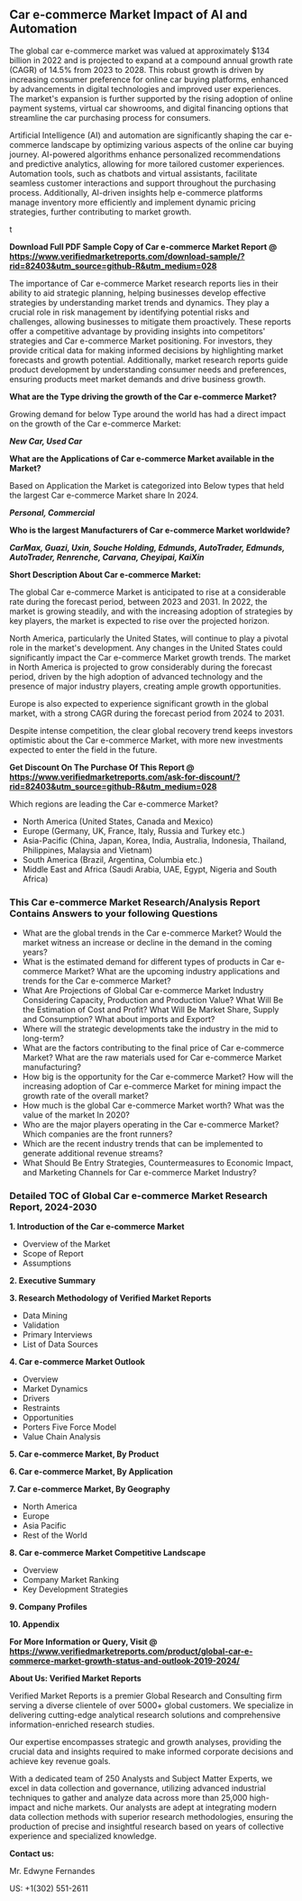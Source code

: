 <h2>Car e-commerce Market Impact of AI and Automation</h2><p>The global car e-commerce market was valued at approximately $134 billion in 2022 and is projected to expand at a compound annual growth rate (CAGR) of 14.5% from 2023 to 2028. This robust growth is driven by increasing consumer preference for online car buying platforms, enhanced by advancements in digital technologies and improved user experiences. The market's expansion is further supported by the rising adoption of online payment systems, virtual car showrooms, and digital financing options that streamline the car purchasing process for consumers.</p><p>Artificial Intelligence (AI) and automation are significantly shaping the car e-commerce landscape by optimizing various aspects of the online car buying journey. AI-powered algorithms enhance personalized recommendations and predictive analytics, allowing for more tailored customer experiences. Automation tools, such as chatbots and virtual assistants, facilitate seamless customer interactions and support throughout the purchasing process. Additionally, AI-driven insights help e-commerce platforms manage inventory more efficiently and implement dynamic pricing strategies, further contributing to market growth.</p>t</p><p id="" class=""><strong>Download Full PDF Sample Copy of Car e-commerce Market Report @ <a href="https://www.verifiedmarketreports.com/download-sample/?rid=82403&utm_source=github-R&utm_medium=028" target="_blank">https://www.verifiedmarketreports.com/download-sample/?rid=82403&utm_source=github-R&utm_medium=028</a></strong></p><p>The importance of&nbsp;Car e-commerce Market research reports lies in their ability to aid strategic planning, helping businesses develop effective strategies by understanding market trends and dynamics. They play a crucial role in risk management by identifying potential risks and challenges, allowing businesses to mitigate them proactively. These reports offer a competitive advantage by providing insights into competitors' strategies and Car e-commerce Market positioning. For investors, they provide critical data for making informed decisions by highlighting market forecasts and growth potential. Additionally, market research reports guide product development by understanding consumer needs and preferences, ensuring products meet market demands and drive business growth.</p><p><strong>What are the&nbsp;Type driving the growth of the Car e-commerce Market?</strong></p><p id="" class="">Growing demand for below Type around the world has had a direct impact on the growth of the Car e-commerce Market:</p><em><strong>New Car, Used Car</strong></em></p><strong>What are the&nbsp;Applications&nbsp;of Car e-commerce Market available in the Market?</strong></p><p id="" class="">Based on Application the Market is categorized into Below types that held the largest Car e-commerce Market share In 2024.</p><em><strong>Personal, Commercial</strong></em></p><strong>Who is the largest Manufacturers of Car e-commerce Market worldwide?</strong></p><p><em><strong>CarMax, Guazi, Uxin, Souche Holding, Edmunds, AutoTrader, Edmunds, AutoTrader, Renrenche, Carvana, Cheyipai, KaiXin</strong></em></p><p id="" class=""><strong>Short Description About Car e-commerce Market:</strong></p><p>The global Car e-commerce Market is anticipated to rise at a considerable rate during the forecast period, between 2023 and 2031. In 2022, the market is growing steadily, and with the increasing adoption of strategies by key players, the market is expected to rise over the projected horizon.</p><p>North America, particularly the United States, will continue to play a pivotal role in the market's development. Any changes in the United States could significantly impact the Car e-commerce Market growth trends. The market in North America is projected to grow considerably during the forecast period, driven by the high adoption of advanced technology and the presence of major industry players, creating ample growth opportunities.</p><p>Europe is also expected to experience significant growth in the global market, with a strong CAGR during the forecast period from 2024 to 2031.</p><p>Despite intense competition, the clear global recovery trend keeps investors optimistic about the Car e-commerce Market, with more new investments expected to enter the field in the future.</p><p id="" class=""><strong>Get Discount On The Purchase Of This Report @ <a href="https://www.verifiedmarketreports.com/ask-for-discount/?rid=82403&utm_source=github-R&utm_medium=028" target="_blank">https://www.verifiedmarketreports.com/ask-for-discount/?rid=82403&utm_source=github-R&utm_medium=028</a></strong></p>Which regions are leading the Car e-commerce Market?</p><ul><li>North America (United States, Canada and Mexico)</li><li>Europe (Germany, UK, France, Italy, Russia and Turkey etc.)</li><li>Asia-Pacific (China, Japan, Korea, India, Australia, Indonesia, Thailand, Philippines, Malaysia and Vietnam)</li><li>South America (Brazil, Argentina, Columbia etc.)</li><li>Middle East and Africa (Saudi Arabia, UAE, Egypt, Nigeria and South Africa)</li></ul><h3 id="" class="">This Car e-commerce Market Research/Analysis Report Contains Answers to your following Questions</h3><ul><li>What are the global trends in the Car e-commerce Market? Would the market witness an increase or decline in the demand in the coming years?</li><li>What is the estimated demand for different types of products in Car e-commerce Market? What are the upcoming industry applications and trends for the Car e-commerce Market?</li><li>What Are Projections of Global Car e-commerce Market Industry Considering Capacity, Production and Production Value? What Will Be the Estimation of Cost and Profit? What Will Be Market Share, Supply and Consumption? What about imports and Export?</li><li>Where will the strategic developments take the industry in the mid to long-term?</li><li>What are the factors contributing to the final price of Car e-commerce Market? What are the raw materials used for Car e-commerce Market manufacturing?</li><li>How big is the opportunity for the Car e-commerce Market? How will the increasing adoption of Car e-commerce Market for mining impact the growth rate of the overall market?</li><li>How much is the global Car e-commerce Market worth? What was the value of the market In 2020?</li><li>Who are the major players operating in the Car e-commerce Market? Which companies are the front runners?</li><li>Which are the recent industry trends that can be implemented to generate additional revenue streams?</li><li>What Should Be Entry Strategies, Countermeasures to Economic Impact, and Marketing Channels for Car e-commerce Market Industry?</li></ul><h3 id="" class="">Detailed TOC of Global Car e-commerce Market Research Report, 2024-2030</h3><p id="" class=""><strong>1. Introduction of the Car e-commerce Market</strong></p><ul><li>Overview of the Market</li><li>Scope of Report</li><li>Assumptions</li></ul><p id="" class=""><strong>2. Executive Summary</strong></p><p id="" class=""><strong>3. Research Methodology of Verified Market Reports</strong></p><ul><li>Data Mining</li><li>Validation</li><li>Primary Interviews</li><li>List of Data Sources</li></ul><p id="" class=""><strong>4. Car e-commerce Market Outlook</strong></p><ul><li>Overview</li><li>Market Dynamics</li><li>Drivers</li><li>Restraints</li><li>Opportunities</li><li>Porters Five Force Model</li><li>Value Chain Analysis</li></ul><p id="" class=""><strong>5. Car e-commerce Market, By Product</strong></p><p id="" class=""><strong>6. Car e-commerce Market, By Application</strong></p><p id="" class=""><strong>7. Car e-commerce Market, By Geography</strong></p><ul><li>North America</li><li>Europe</li><li>Asia Pacific</li><li>Rest of the World</li></ul><p id="" class=""><strong>8. Car e-commerce Market Competitive Landscape</strong></p><ul><li>Overview</li><li>Company Market Ranking</li><li>Key Development Strategies</li></ul><p id="" class=""><strong>9. Company Profiles</strong></p><p id="" class=""><strong>10. Appendix</strong></p><p id="" class=""><strong>For More Information or Query, Visit @ <a href="https://www.verifiedmarketreports.com/product/global-car-e-commerce-market-growth-status-and-outlook-2019-2024/" target="_blank">https://www.verifiedmarketreports.com/product/global-car-e-commerce-market-growth-status-and-outlook-2019-2024/</a></strong></p><p id="" class=""><strong>About Us: Verified Market Reports</strong></p><p id="" class="">Verified Market Reports is a premier Global Research and Consulting firm serving a diverse clientele of over 5000+ global customers. We specialize in delivering cutting-edge analytical research solutions and comprehensive information-enriched research studies.</p><p id="" class="">Our expertise encompasses strategic and growth analyses, providing the crucial data and insights required to make informed corporate decisions and achieve key revenue goals.</p><p id="" class="">With a dedicated team of 250 Analysts and Subject Matter Experts, we excel in data collection and governance, utilizing advanced industrial techniques to gather and analyze data across more than 25,000 high-impact and niche markets. Our analysts are adept at integrating modern data collection methods with superior research methodologies, ensuring the production of precise and insightful research based on years of collective experience and specialized knowledge.</p><p id="" class=""><strong>Contact us:</strong></p><p id="" class="">Mr. Edwyne Fernandes</p><p id="" class="">US: +1(302) 551-2611</p>